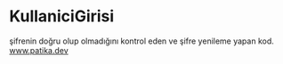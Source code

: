 # KullaniciGirisi
 şifrenin doğru olup olmadığını kontrol eden ve şifre yenileme yapan kod. www.patika.dev

